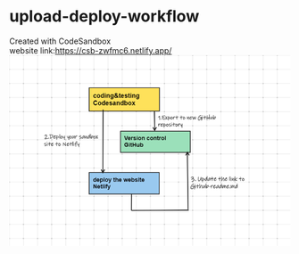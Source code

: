 # upload-deploy-workflow
Created with CodeSandbox
<br>
website link:https://csb-zwfmc6.netlify.app/
<br>
<img src="https://github.com/zoewang7512/upload-deploy-workflow/blob/main/src/workflow.png" />
